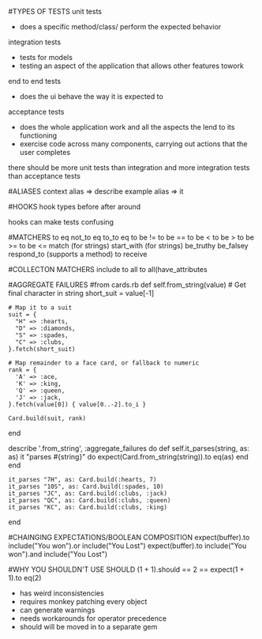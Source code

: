 #TYPES OF TESTS
unit tests
- does a specific method/class/ perform the expected behavior

integration tests
- tests for models
- testing an aspect of the application that allows other features towork

end to end tests
- does the ui behave the way it is expected to


acceptance tests
- does the whole application work and all the aspects the lend to its functioning
- exercise code across many components, carrying out actions that the user completes

there should be more unit tests than integration and more integration tests than acceptance tests




#ALIASES
context alias => describe
example alias => it

#HOOKS
hook types
before
after
around

hooks can make tests confusing


#MATCHERS
to eq
not_to eq
to_to eq
to be !=
to be ==
to be <
to be >
to be >=
to be <=
match (for strings)
start_with (for strings)
be_truthy
be_falsey
respond_to (supports a method)
to receive




#COLLECTON MATCHERS
include
to all
to all(have_attributes

#AGGREGATE FAILURES
#from cards.rb
def self.from_string(value)
    # Get final character in string
    short_suit = value[-1]

    # Map it to a suit
    suit = {
      "H" => :hearts,
      "D" => :diamonds,
      "S" => :spades,
      "C" => :clubs,
    }.fetch(short_suit)

    # Map remainder to a face card, or fallback to numeric
    rank = {
      'A' => :ace,
      'K' => :king,
      'Q' => :queen,
      'J' => :jack,
    }.fetch(value[0]) { value[0..-2].to_i }

    Card.build(suit, rank)
  end


describe '.from_string', :aggregate_failures do
    def self.it_parses(string, as: as)
      it "parses #{string}" do
        expect(Card.from_string(string)).to eq(as)
      end
    end

    it_parses "7H", as: Card.build(:hearts, 7)
    it_parses "10S", as: Card.build(:spades, 10)
    it_parses "JC", as: Card.build(:clubs, :jack)
    it_parses "QC", as: Card.build(:clubs, :queen)
    it_parses "KC", as: Card.build(:clubs, :king)
  end

#CHAINGING EXPECTATIONS/BOOLEAN COMPOSITION
expect(buffer).to include("You won").or include("You Lost")
expect(buffer).to include("You won").and include("You Lost")


#WHY YOU SHOULDN'T USE SHOULD
(1 + 1).should == 2 == expect(1 + 1).to eq(2)
- has weird inconsistencies
- requires monkey patching every object
- can generate warnings
- needs workarounds for operator precedence
- should will be moved in to a separate gem

